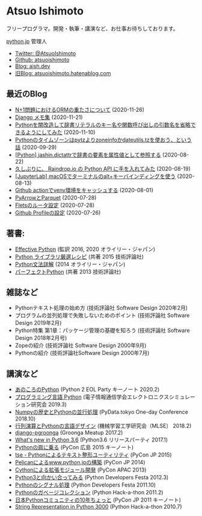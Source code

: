 
# Atsuo Ishimoto

フリープログラマ。開発・執筆・講演など、お仕事お待ちしております。

[python.jp](https://www.python.jp) 管理人

- [Twitter: @AtsuoIshimoto](https://twitter.com/atsuoishimoto)
- [Github: atsuoishimoto](https://github.com/atsuoishimoto)
- [Blog: aish.dev](https://aish.dev)
- [旧Blog: atsuoishimoto.hatenablog.com](https://atsuoishimoto.hatenablog.com/)


## 最近のBlog


- [N+1問題におけるORMの重たさについて](https://aish.dev/misc/orm_n1problem.html) (2020-11-26)
- [Django メモ集](https://aish.dev/python/django-memo.html) (2020-11-21)
- [Pythonを闇改造して辞書リテラルのキー名や関数呼び出しの引数名を省略できるようにしてみた](https://aish.dev/python/keyword-shorthand.html) (2020-11-10)
- [Pythonのタイムゾーンはpytzよりzoneinfoかdateutils.tzを使おう、という話](https://zenn.dev/atsuoishimoto/articles/505b3f4831443a1b63ad) (2020-09-29)
- [&#91;Python&#93; jashin.dictattrで辞書の要素を属性値として参照する](https://aish.dev/python/jasin_dictattr.html) (2020-08-22)
- [久しぶりに、 Raindrop.io の Python API に手を入れてみた](https://aish.dev/misc/20200819-raindropio-refresh-token.html) (2020-08-19)
- [&#91;JupyterLab&#93; macOSでターミナルのalt+キーバインディングを使う](https://aish.dev/misc/20200813-jupyter-macOptionIsMeta.html) (2020-08-13)
- [Github actionでvenv環境をキャッシュする](https://aish.dev/misc/20200801-cache-github-action.html) (2020-08-01)
- [PyArrowとParquet](https://aish.dev/python/20200728_pyarrow.html) (2020-07-28)
- [Fletsのルータ設定](https://aish.dev/misc/20200728-closed-port.html) (2020-07-28)
- [Github Profileの設定](https://aish.dev/misc/githubprofile.html) (2020-07-26)


## 著書:

- [Effective Python](https://www.amazon.co.jp/dp/4873117569) (監訳 2016, 2020 オライリー・ジャパン)
- [Python ライブラリ厳選レシピ](https://amazon.co.jp/dp/B017GT6PC4) (共著 2015 技術評論社)
- [Python文法詳解](https://amazon.co.jp/dp/4873116880) (2014 オライリー・ジャパン)
- [パーフェクトPython](https://www.amazon.co.jp/dp/B00P2EG5QM) (共著 2013 技術評論社)


## 雑誌など

- Pythonテキスト処理の始め方 (技術評論社 Software Design 2020年2月)
- プログラムの並列処理で失敗しないためのポイント (技術評論社 Software Design 2019年2月)
- Python特集 第1章：パッケージ管理の基礎を知ろう (技術評論社 Software Design 2018年2月号)
- Zopeの紹介 (技術評論社 Software Design 2000年9月)
- Pythonの紹介 (技術評論社Software Design 2000年7月)

## 講演など

- [あのころのPython](https://speakerdeck.com/atsuoishimoto/python2-eol-62a3aa5b-381a-4060-a770-cc317cc076fa) (Python 2 EOL Party キーノート 2020.2)
- [プログラミング言語 Python](https://www.slideshare.net/atsuoishimoto/python-137065037) (電子情報通信学会エレクトロニクスシミュレーション研究会 2019.3)
- [Numpyの歴史とPythonの並行処理](https://www.slideshare.net/atsuoishimoto/numpypython) (PyData.tokyo One-day Conference 2018.10) 
- [行列演算とPythonの言語デザイン](https://www.slideshare.net/atsuoishimoto/python-89118112) (機械学習工学研究会（MLSE） 2018.2) 
- [django-pgroonga](https://www.slideshare.net/atsuoishimoto/django-pgroonga) (Groonga Meatup 2017.2)
- [What's new in Python 3.6](https://www.slideshare.net/atsuoishimoto/whats-new-in-python-36) (Python3.6 リリースパーティ 2017.1)
- [Pythonの肩に乗る](https://www.slideshare.net/secret/DQ3cnjc9zxhf8U) (PyCon 広島 2015 キーノート)
- [tse - Pythonによるテキスト整形ユーティリティ](https://www.slideshare.net/atsuoishimoto/tse-python) (PyCon JP 2015)
- [Pelicanによるwww.python.jpの構築](https://www.slideshare.net/atsuoishimoto/pycon-pelican) (PyCon JP 2014)
- [Cythonによる拡張モジュール開発](https://www.slideshare.net/atsuoishimoto/introduction-to-cython) (PyCon APAC 2013)
- [Python3と向かい合ってみる](https://www.slideshare.net/atsuoishimoto/python3-12044061) (Python Developers Festa 2012.3)
- [Pythonのシグナル処理](https://www.slideshare.net/atsuoishimoto/slide-at-pycon-mini-jp-on-2011129) (Python Developers Festa 2011.10)
- [Pythonのガベージコレクション](https://www.slideshare.net/atsuoishimoto/python-6980618) (Python Hack-a-thon 2011.2)
- [日本Pythonコミュニティの10年ちょっと](https://www.slideshare.net/atsuoishimoto/slide-at-pycon-mini-jp-on-2011129) (PyCon JP 2011 キーノート)
- [String Representation in Python 3000](https://www.slideshare.net/atsuoishimoto/string-representation-in-py3k) (Python Hack-a-thon 2010.7)


